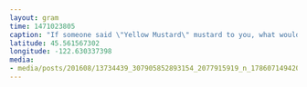 ```yaml
---
layout: gram
time: 1471023805
caption: "If someone said \"Yellow Mustard\" mustard to you, what would be the first food that you'd think of?"
latitude: 45.561567302
longitude: -122.630337398
media:
- media/posts/201608/13734439_307905852893154_2077915919_n_17860714942007104.jpg
---
```

